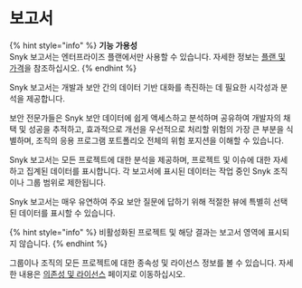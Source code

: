 # 보고서

{% hint style="info" %}
**기능 가용성**\
Snyk 보고서는 엔터프라이즈 플랜에서만 사용할 수 있습니다. 자세한 정보는 [플랜 및 가격](https://snyk.io/plans/)을 참조하십시오.
{% endhint %}

Snyk 보고서는 개발과 보안 간의 데이터 기반 대화를 촉진하는 데 필요한 시각성과 분석을 제공합니다.

보안 전문가들은 Snyk 보안 데이터에 쉽게 액세스하고 분석하며 공유하여 개발자의 채택 및 성공을 추적하고, 효과적으로 개선을 우선적으로 처리할 위험의 가장 큰 부분을 식별하며, 조직의 응용 프로그램 포트폴리오 전체의 위험 포지션을 이해할 수 있습니다.

Snyk 보고서는 모든 프로젝트에 대한 분석을 제공하며, 프로젝트 및 이슈에 대한 자세하고 집계된 데이터를 표시합니다. 각 보고서에 표시된 데이터는 작업 중인 Snyk 조직이나 그룹 범위로 제한됩니다.

Snyk 보고서는 매우 유연하여 주요 보안 질문에 답하기 위해 적절한 뷰에 특별히 선택된 데이터를 표시할 수 있습니다.

{% hint style="info" %}
비활성화된 프로젝트 및 해당 결과는 보고서 영역에 표시되지 않습니다.
{% endhint %}

그룹이나 조직의 모든 프로젝트에 대한 종속성 및 라이선스 정보를 볼 수 있습니다. 자세한 내용은 [의존성 및 라이선스](../../manage-risk/reporting/dependencies-and-licenses/) 페이지로 이동하십시오.